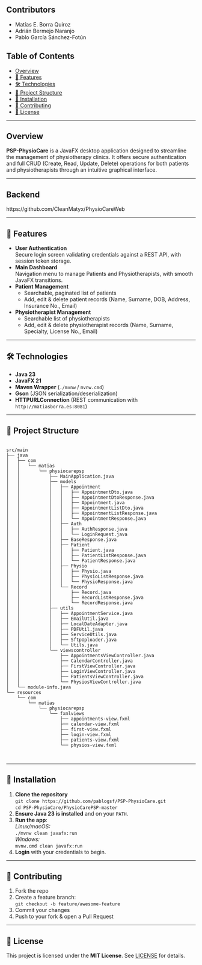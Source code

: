 
<H2>Contributors</H2>
<ul>
  <li>Matías E. Borra Quiroz</li>
  <li>Adrián Bermejo Naranjo</li>
  <li>Pablo García Sánchez-Fotún</li>
</ul>
<h2>Table of Contents</h2>
<ul>
  <li><a href="#overview">Overview</a></li>
  <li><a href="#features">🚀 Features</a></li>
  <li><a href="#technologies">🛠️ Technologies</a></li>
  <li><a href="#project-structure">📂 Project Structure</a></li>
  <li><a href="#installation">🎯 Installation</a></li>
  <li><a href="#contributing">🤝 Contributing</a></li>
  <li><a href="#license">📄 License</a></li>
</ul>

<hr>

<h2 id="overview">Overview</h2>
<p><strong>PSP-PhysioCare</strong> is a JavaFX desktop application designed to streamline the management of physiotherapy clinics. It offers secure authentication and full CRUD (Create, Read, Update, Delete) operations for both patients and physiotherapists through an intuitive graphical interface.</p>

<hr>
<h2>Backend</h2>
<p>https://github.com/CleanMatyx/PhysioCareWeb</p>
<hr>

<h2 id="features">🚀 Features</h2>
<ul>
  <li>
    <strong>User Authentication</strong><br>
    Secure login screen validating credentials against a REST API, with session token storage.
  </li>
  <li>
    <strong>Main Dashboard</strong><br>
    Navigation menu to manage Patients and Physiotherapists, with smooth JavaFX transitions.
  </li>
  <li>
    <strong>Patient Management</strong>
    <ul>
      <li>Searchable, paginated list of patients</li>
      <li>Add, edit &amp; delete patient records (Name, Surname, DOB, Address, Insurance No., Email)</li>
    </ul>
  </li>
  <li>
    <strong>Physiotherapist Management</strong>
    <ul>
      <li>Searchable list of physiotherapists</li>
      <li>Add, edit &amp; delete physiotherapist records (Name, Surname, Specialty, License No., Email)</li>
    </ul>
  </li>
</ul>

<hr>

<h2 id="technologies">🛠️ Technologies</h2>
<ul>
  <li><strong>Java 23</strong></li>
  <li><strong>JavaFX 21</strong></li>
  <li><strong>Maven Wrapper</strong> (<code>./mvnw</code> / <code>mvnw.cmd</code>)</li>
  <li><strong>Gson</strong> (JSON serialization/deserialization)</li>
  <li><strong>HTTPURLConnection</strong> (REST communication with <code>http://matiasborra.es:8081</code>)</li>
</ul>

<hr>

<h2 id="project-structure">📂 Project Structure</h2>
<pre><code>
src/main
├── java
│   ├── com
│   │   └── matias
│   │       └── physiocarepsp
│   │           ├── MainApplication.java
│   │           ├── models
│   │           │   ├── Appointment
│   │           │   │   ├── AppointmentDto.java
│   │           │   │   ├── AppointmentDtoResponse.java
│   │           │   │   ├── Appointment.java
│   │           │   │   ├── AppointmentListDto.java
│   │           │   │   ├── AppointmentListResponse.java
│   │           │   │   └── AppointmentResponse.java
│   │           │   ├── Auth
│   │           │   │   ├── AuthResponse.java
│   │           │   │   └── LoginRequest.java
│   │           │   ├── BaseResponse.java
│   │           │   ├── Patient
│   │           │   │   ├── Patient.java
│   │           │   │   ├── PatientListResponse.java
│   │           │   │   └── PatientResponse.java
│   │           │   ├── Physio
│   │           │   │   ├── Physio.java
│   │           │   │   ├── PhysioListResponse.java
│   │           │   │   └── PhysioResponse.java
│   │           │   └── Record
│   │           │       ├── Record.java
│   │           │       ├── RecordListResponse.java
│   │           │       └── RecordResponse.java
│   │           ├── utils
│   │           │   ├── AppointmentService.java
│   │           │   ├── EmailUtil.java
│   │           │   ├── LocalDateAdapter.java
│   │           │   ├── PDFUtil.java
│   │           │   ├── ServiceUtils.java
│   │           │   ├── SftpUploader.java
│   │           │   └── Utils.java
│   │           └── viewscontroller
│   │               ├── AppointmentsViewController.java
│   │               ├── CalendarController.java
│   │               ├── FirstViewController.java
│   │               ├── LoginViewController.java
│   │               ├── PatientsViewController.java
│   │               └── PhysiosViewController.java
│   └── module-info.java
└── resources
    └── com
        └── matias
            └── physiocarepsp
                └── fxmlviews
                    ├── appointments-view.fxml
                    ├── calendar-view.fxml
                    ├── first-view.fxml
                    ├── login-view.fxml
                    ├── patients-view.fxml
                    └── physios-view.fxml

</code></pre>

<hr>

<h2 id="installation">🎯 Installation</h2>
<ol>
  <li>
    <strong>Clone the repository</strong><br>
    <code>git clone https://github.com/pablogsf/PSP-PhysioCare.git</code><br>
    <code>cd PSP-PhysioCare/PhysioCarePSP-master</code>
  </li>
  <li>
    <strong>Ensure Java 23 is installed</strong> and on your <code>PATH</code>.
  </li>
  <li>
    <strong>Run the app</strong>:<br>
    <em>Linux/macOS:</em><br>
    <code>./mvnw clean javafx:run</code><br>
    <em>Windows:</em><br>
    <code>mvnw.cmd clean javafx:run</code>
  </li>
  <li>
    <strong>Login</strong> with your credentials to begin.
  </li>
</ol>

<hr>

<h2 id="contributing">🤝 Contributing</h2>
<ol>
  <li>Fork the repo</li>
  <li>Create a feature branch:<br><code>git checkout -b feature/awesome-feature</code></li>
  <li>Commit your changes</li>
  <li>Push to your fork &amp; open a Pull Request</li>
</ol>

<hr>

<h2 id="license">📄 License </h2>
<p>This project is licensed under the <strong>MIT License</strong>. See <a href="LICENSE">LICENSE</a> for details.</p>
